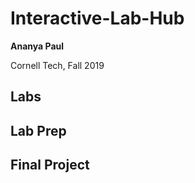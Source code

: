 # Interactive-Lab-Hub

**Ananya Paul**

Cornell Tech, Fall 2019

## Labs


## Lab Prep


## Final Project

